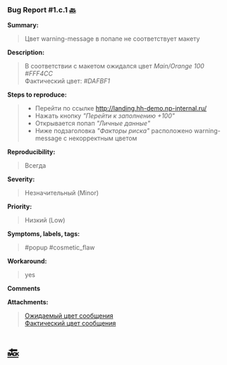 ### Bug Report #1.с.1 [🔙](../solutions/solution_1.md)
**Summary:**
> Цвет warning-message в попапе не соответствует макету 

**Description:**
> В соответствии с макетом ожидался цвет *Main/Orange 100 #FFF4CC*\
> Фактический цвет: *#DAFBF1*
> 
**Steps to reproduce:**
> - Перейти по ссылке http://landing.hh-demo.np-internal.ru/
> - Нажать кнопку *"Перейти к заполнению +100"*
> - Открывается попап *"Личные данные"*
> - Ниже подзаголовка *"Факторы риска"* расположено warning-message с некорректным цветом
> 
**Reproducibility:**
> Всегда
> 
**Severity:**
> Незначительный (Minor)
> 
**Priority:**
> Низкий (Low)
> 
**Symptoms, labels, tags:**
> #popup #cosmetic_flaw
> 
**Workaround:**
> yes
> 
**Comments**
>
**Attachments:**
> [Ожидаемый цвет сообщения](../attachments/1.c.1_expected.png)\
> [Фактический цвет сообщения](../attachments/1.c.1_actual.png)
# [🔙](../solutions/solution_1.md)